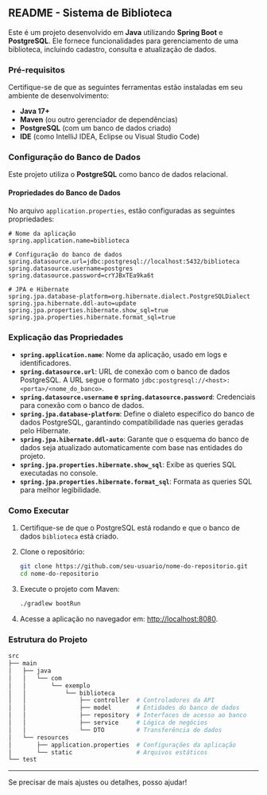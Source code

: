 ## README - Sistema de Biblioteca

Este é um projeto desenvolvido em **Java** utilizando **Spring Boot** e **PostgreSQL**. Ele fornece funcionalidades para gerenciamento de uma biblioteca, incluindo cadastro, consulta e atualização de dados.

### Pré-requisitos

Certifique-se de que as seguintes ferramentas estão instaladas em seu ambiente de desenvolvimento:

- **Java 17+**
- **Maven** (ou outro gerenciador de dependências)
- **PostgreSQL** (com um banco de dados criado)
- **IDE** (como IntelliJ IDEA, Eclipse ou Visual Studio Code)

### Configuração do Banco de Dados

Este projeto utiliza o **PostgreSQL** como banco de dados relacional.

#### Propriedades do Banco de Dados

No arquivo `application.properties`, estão configuradas as seguintes propriedades:

```properties
# Nome da aplicação
spring.application.name=biblioteca

# Configuração do banco de dados
spring.datasource.url=jdbc:postgresql://localhost:5432/biblioteca
spring.datasource.username=postgres
spring.datasource.password=crYJBxTEa9ka6t

# JPA e Hibernate
spring.jpa.database-platform=org.hibernate.dialect.PostgreSQLDialect
spring.jpa.hibernate.ddl-auto=update
spring.jpa.properties.hibernate.show_sql=true
spring.jpa.properties.hibernate.format_sql=true
```

### Explicação das Propriedades

- **`spring.application.name`**: Nome da aplicação, usado em logs e identificadores.
- **`spring.datasource.url`**: URL de conexão com o banco de dados PostgreSQL. A URL segue o formato `jdbc:postgresql://<host>:<porta>/<nome_do_banco>`.
- **`spring.datasource.username` e `spring.datasource.password`**: Credenciais para conexão com o banco de dados.
- **`spring.jpa.database-platform`**: Define o dialeto específico do banco de dados PostgreSQL, garantindo compatibilidade nas queries geradas pelo Hibernate.
- **`spring.jpa.hibernate.ddl-auto`**: Garante que o esquema do banco de dados seja atualizado automaticamente com base nas entidades do projeto.
- **`spring.jpa.properties.hibernate.show_sql`**: Exibe as queries SQL executadas no console.
- **`spring.jpa.properties.hibernate.format_sql`**: Formata as queries SQL para melhor legibilidade.

### Como Executar

1. Certifique-se de que o PostgreSQL está rodando e que o banco de dados `biblioteca` está criado.

2. Clone o repositório:

   ```bash
   git clone https://github.com/seu-usuario/nome-do-repositorio.git
   cd nome-do-repositorio
   ```

3. Execute o projeto com Maven:

   ```bash
   ./gradlew bootRun
   ```

4. Acesse a aplicação no navegador em: [http://localhost:8080](http://localhost:8080).

### Estrutura do Projeto

```bash
src
├── main
│   ├── java
│   │   └── com
│   │       └── exemplo
│   │           └── biblioteca
│   │               ├── controller  # Controladores da API
│   │               ├── model       # Entidades do banco de dados
│   │               ├── repository  # Interfaces de acesso ao banco
│   │               ├── service     # Lógica de negócios
│   │               └── DTO         # Transferência de dados
│   └── resources
│       ├── application.properties  # Configurações da aplicação
│       └── static                  # Arquivos estáticos
└── test
```
---

Se precisar de mais ajustes ou detalhes, posso ajudar!
